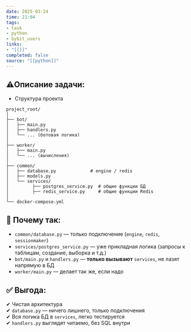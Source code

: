 ```yaml
---
date: 2025-03-24
time: 21:04
tags: 
- task
- python
- bybit_users
links: 
- "[[]]" 
completed: false
source: "[[python]]"
---
```

## ⚠️Описание задачи:
- Структура проекта

```
project_root/
│
├── bot/
│   ├── main.py
│   ├── handlers.py
│   └── ... (ботовая логика)
│
├── worker/
│   ├── main.py
│   └── ... (вычисления)
│
├── common/
│   ├── database.py             # engine / redis
│   ├── models.py
│   └── services/
│         ├── postgres_service.py  # общие функции БД
│         ├── redis_service.py     # общие функции Redis
│
└── docker-compose.yml

```


## 📌 Почему так:

- `common/database.py` — только подключение (`engine`, `redis`, `sessionmaker`)
- `services/postgres_service.py` — уже прикладная логика (запросы к таблицам, создание, выборка и т.д.)
- `bot/main.py` и `handlers.py` — **только вызывают** `services`, не лазят напрямую в БД
- `worker/main.py` — делает так же, если надо


## ✅ Выгода:

✔ Чистая архитектура  
✔ `database.py` — ничего лишнего, только подключения  
✔ Вся логика БД в `services`, легко тестируется  
✔ `handlers.py` выглядят читаемо, без SQL внутри